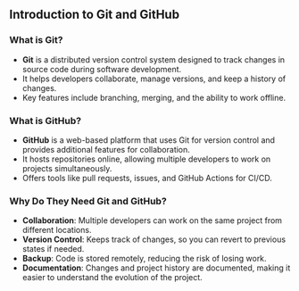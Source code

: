 ## Introduction to Git and GitHub

### What is Git?
- **Git** is a distributed version control system designed to track changes in source code during software development.
- It helps developers collaborate, manage versions, and keep a history of changes.
- Key features include branching, merging, and the ability to work offline.

### What is GitHub?
- **GitHub** is a web-based platform that uses Git for version control and provides additional features for collaboration.
- It hosts repositories online, allowing multiple developers to work on projects simultaneously.
- Offers tools like pull requests, issues, and GitHub Actions for CI/CD.

### Why Do They Need Git and GitHub?
- **Collaboration**: Multiple developers can work on the same project from different locations.
- **Version Control**: Keeps track of changes, so you can revert to previous states if needed.
- **Backup**: Code is stored remotely, reducing the risk of losing work.
- **Documentation**: Changes and project history are documented, making it easier to understand the evolution of the project.
